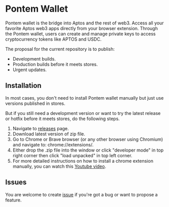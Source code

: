 # Pontem Wallet

Pontem wallet is the bridge into Aptos and the rest of web3.
Access all your favorite Aptos web3 apps directly from your browser extension. 
Through the Pontem wallet, users can create and manage private keys to access cryptocurrency tokens like APTOS and USDC.

The proposal for the current repository is to publish:

* Development builds.
* Production builds before it meets stores. 
* Urgent updates.

## Installation 

In most cases, you don't need to install Pontem wallet manually but just use versions published in stores.

But if you still need a development version or want to try the latest release or hotfix before it meets stores, do the following steps.

1. Navigate to [releases](https://github.com/pontem-network/pontem-wallet/releases) page.
2. Download latest version of zip file.
3. Go to Chrome or Brave browser (or any other browser using Chromium) and navigate to: chrome://extensions/.
4. Either drop the .zip file into the window or click "developer mode" in top right corner then click "load unpacked" in top left corner.
5. For more detailed instructions on how to install a chrome extension manually, you can watch this [Youtube video](https://www.youtube.com/watch?v=vW8W19W_X0I).

## Issues

You are welcome to create [issue](https://github.com/pontem-network/pontem-wallet/issues) if you're got a bug or want to propose a feature.

